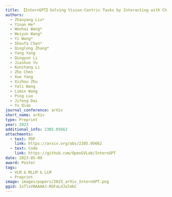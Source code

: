 ```yaml
---
title: 【InternGPT】Solving Vision-Centric Tasks by Interacting with ChatGPT Beyond Language
authors:
  - Zhaoyang Liu*
  - Yinan He*
  - Wenhai Wang*
  - Weiyun Wang*
  - Yi Wang*
  - Shoufa Chen*
  - Qinglong Zhang*
  - Yang Yang
  - Qingyun Li
  - Jiashuo Yu
  - Kunchang Li
  - Zhe Chen
  - Xue Yang
  - Xizhou Zhu
  - Yali Wang
  - Limin Wang
  - Ping Luo
  - Jifeng Dai
  - Yu Qiao
journal_conference: arXiv
short_name: arXiv
type: Preprint
year: 2023
additional_info: 2305.05662
attachments:
  - text: PDF
    link: https://arxiv.org/abs/2305.05662
  - text: Code
    link: https://github.com/OpenGVLab/InternGPT
date: 2023-05-09
award: Poster
tags:
  - VLM & MLLM & LLM
  - Preprint
image: images/papers/2023_arXiv_InternGPT.png
ggid: 2xTlvV0AAAAJ:RGFaLdJalmkC
---
```

